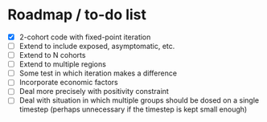 

# Roadmap / to-do list

- [X] 2-cohort code with fixed-point iteration
- [ ] Extend to include exposed, asymptomatic, etc.
- [ ] Extend to N cohorts
- [ ] Extend to multiple regions
- [ ] Some test in which iteration makes a difference
- [ ] Incorporate economic factors
- [ ] Deal more precisely with positivity constraint
- [ ] Deal with situation in which multiple groups should be dosed on a single timestep (perhaps unnecessary if the timestep is kept small enough)
